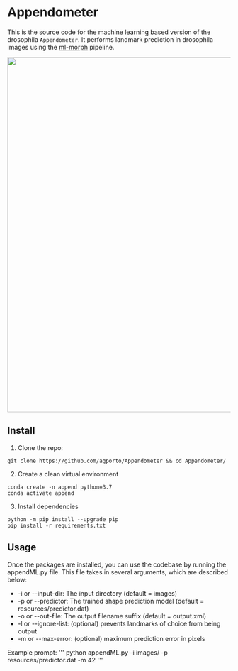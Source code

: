 # Appendometer

This is the source code for the machine learning based version of the drosophila `Appendometer`. It performs landmark prediction in drosophila images using the [ml-morph](https://github.com/agporto/simple-ml-morph) pipeline.

<p align="center"><img src="https://github.com/agporto/Appendometer/blob/master/images/logo.jpg" width="800"></p>


## Install

1. Clone the repo:
```
git clone https://github.com/agporto/Appendometer && cd Appendometer/
```

2. Create a clean virtual environment 
```
conda create -n append python=3.7
conda activate append
```
3. Install dependencies
````
python -m pip install --upgrade pip
pip install -r requirements.txt
````

## Usage

Once the packages are installed, you can use the codebase by running the appendML.py file. This file takes in several arguments, which are described below:

* -i or --input-dir: The input directory (default = images)
* -p or --predictor: The trained shape prediction model (default = resources/predictor.dat)
* -o or --out-file: The output filename suffix (default = output.xml)
* -l or --ignore-list: (optional) prevents landmarks of choice from being output
* -m or --max-error: (optional) maximum prediction error in pixels

Example prompt:
'''
python appendML.py -i images/ -p resources/predictor.dat -m 42
'''